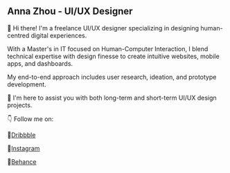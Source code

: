 ## Anna Zhou - UI/UX Designer

🙌 Hi there! I'm a freelance UI/UX designer specializing in designing human-centred digital experiences. 

With a Master's in IT focused on Human-Computer Interaction, I blend technical expertise with design finesse to create intuitive websites, mobile apps, and dashboards.

My end-to-end approach includes user research, ideation, and prototype development. 

📧 I'm here to assist you with both long-term and short-term UI/UX design projects.

👇 Follow me on:

🌟[Dribbble](https://dribbble.com/Zhou_JJ)

🌸[Instagram](https://www.instagram.com/annaz.uiux/) 

🐋[Behance](https://www.behance.net/annazhouuiuxdesign) 

